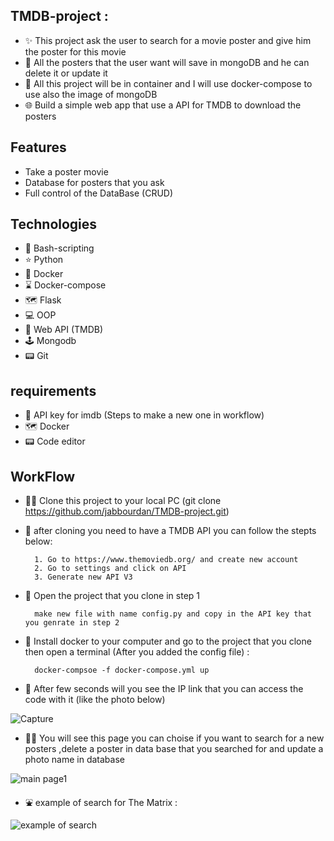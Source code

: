 
## TMDB-project :

- ✨ This project ask the user to search for a movie poster and give him the poster for this movie
- 💾 All the posters that the user want will save in mongoDB and he can delete it or update it
- 💽 All this project will be in container and I will use docker-compose to use also the image of mongoDB
- 🌐 Build a simple web app that use a API for TMDB to download the posters

## Features

- Take a poster movie
- Database for posters that you ask
- Full control of the DataBase (CRUD)


## Technologies
- 🌟 Bash-scripting
- ⭐ Python 
- 💫 Docker
- ⌛  Docker-compose
- 🗺️ Flask
- 💻 OOP
- 📱  Web API (TMDB)
- 🕹️ Mongodb
- 📟 Git

## requirements

- 📱  API key for imdb (Steps to make a new one in workflow)
- 🗺️ Docker
- 📟 Code editor

## WorkFlow
- 👨‍💻 Clone this project to your local PC (git clone https://github.com/jabbourdan/TMDB-project.git)


- 🚀 after cloning you need to have a TMDB API you can follow the stepts below:
        

        1. Go to https://www.themoviedb.org/ and create new account
        2. Go to settings and click on API
        3. Generate new API V3  
        
- 📱 Open the project that you clone in step 1 

        make new file with name config.py and copy in the API key that you genrate in step 2


- 💫 Install docker to your computer and go to the project that you clone then open a terminal (After you added the config file) :

        docker-compsoe -f docker-compose.yml up

- 💽 After few seconds will you see the IP link that you can access the code with it (like the photo below)



![Capture](https://user-images.githubusercontent.com/111487226/205933927-c6b007b8-448b-4ef1-b5a3-e60d4cffeb49.PNG)

- 👨‍💻 You will see this page you can choise if you want to search for a new posters ,delete a poster in data base that you searched for and update a photo name in database

![main page1](https://user-images.githubusercontent.com/111487226/207348363-19d3c2bb-919d-4a22-81c1-0ea2e54e244c.png)

- ⛲ example of search for The Matrix :

![example of search](https://user-images.githubusercontent.com/111487226/207348702-457b4f0d-ecb3-4d3f-8b79-486d9e04569b.png)
